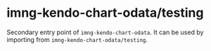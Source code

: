 # imng-kendo-chart-odata/testing

Secondary entry point of `imng-kendo-chart-odata`. It can be used by importing from `imng-kendo-chart-odata/testing`.
